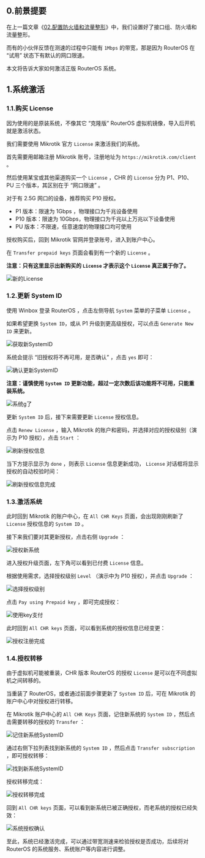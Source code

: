 ## 0.前景提要

在上一篇文章《[02.配置防火墙和流量整形](./02.配置防火墙和流量整形.md)》中，我们设置好了接口组、防火墙和流量整形。  

而有的小伙伴反馈在测速的过程中只能有 `1Mbps` 的带宽，那是因为 RouterOS 在 “试用” 状态下有默认的网口限速。  

本文将告诉大家如何激活正版 RouterOS 系统。

## 1.系统激活

### 1.1.购买 License

因为使用的是原装系统，不像其它 “克隆版” RouterOS 虚拟机镜像，导入后开机就是激活状态。  

我们需要使用 Mikrotik 官方 `License` 来激活我们的系统。  

首先需要用邮箱注册 Mikrotik 账号，注册地址为 `https://mikrotik.com/client` 。

然后使用某宝或其他渠道购买一个 `License` ，CHR 的 `License` 分为 P1、P10、PU 三个版本，其区别在于 “网口限速” 。  

对于有 2.5G 网口的设备，推荐购买 P10 授权。

- P1 版本：限速为 1Gbps ，物理接口为千兆设备使用
- P10 版本：限速为 10Gbps，物理接口为千兆以上万兆以下设备使用
- PU 版本：不限速，任意速度的物理接口均可使用

授权购买后，回到 Mikrotik 官网并登录账号，进入到账户中心。  

在 `Transfer prepaid keys` 页面会看到有一个新的 `License` 。  

**注意：只有这里显示出新购买的 `License` 才表示这个 `License` 真正属于你了。**  

![新的License](img/p03/buy_new_license.png)

### 1.2.更新 System ID

使用 Winbox 登录 RouterOS ，点击左侧导航 `System` 菜单的子菜单 `License` 。  

如果希望更换 `System ID`，或从 P1 升级到更高级授权，可以点击 `Generate New ID` 来更新。  

![获取新SystemID](img/p03/new_system_id.png)

系统会提示 “旧授权将不再可用，是否确认” ，点击 `yes` 即可：  

![确认更新SystemID](img/p03/confirm_new_system_id.png)

**注意：谨慎使用 `System ID` 更新功能，超过一定次数后该功能将不可用，只能重装系统。**  

![系统g了](img/p03/system_g.png)

更新 `System ID` 后，接下来需要更新 `License` 授权信息。  

点击 `Renew License` ，输入 Mikrotik 的账户和密码，并选择对应的授权级别（演示为 P10 授权），点击 `Start` ： 

![刷新授权信息](img/p03/renew_license.png)

当下方提示显示为 `done` ，则表示 `License` 信息更新成功， `License` 对话框将显示授权的自动校验时间：

![刷新授权信息完成](img/p03/renew_license_done.png)

### 1.3.激活系统

此时回到 Mikrotik 的账户中心，在 `All CHR Keys` 页面，会出现刚刚刷新了 `License` 授权信息的 `System ID` 。  

接下来我们要对其更新授权，点击右侧 `Upgrade` ：

![授权新系统](img/p03/license_new_system.png)

进入授权升级页面，左下角可以看到已付费 `License` 信息。  

根据使用需求，选择授权级别 `Level` （演示中为 P10 授权），并点击 `Upgrade` ：

![选择授权级别](img/p03/choose_level.png)

点击 `Pay using Prepaid key` ，即可完成授权：

![使用key支付](img/p03/pay_with_key.png)

此时回到 `All CHR keys` 页面，可以看到系统的授权信息已经变更：

![授权注册完成](img/p03/system_licensed.png)

### 1.4.授权转移

由于虚拟机可能被重装，CHR 版本 RouterOS 的授权 `License` 是可以在不同虚拟机之间转移的。  

当重装了 RouterOS，或者通过前面步骤更新了 `System ID` 后，可在 Mikrotik 的账户中心中对授权进行转移。  

在 Mikrotik 账户中心的 `All CHR Keys` 页面，记住新系统的 `System ID` ，然后点击需要转移的授权的 `Transfer` ：

![记住新系统SystemID](img/p03/find_new_system_id.png)

通过右侧下拉列表找到新系统的 `System ID` ，然后点击 `Transfer subscription` ，即可授权转移：  

![找到新系统SystemID](img/p03/choose_new_system_id.png)

授权转移完成：  

![授权转移完成](img/p03/license_transfer_done.png)

回到 `All CHR keys` 页面，可以看到新系统已被正确授权，而老系统的授权已经失效：

![系统授权确认](img/p03/check_new_system_license.png)

至此，系统已经激活完成，可以通过带宽测速来检验授权是否成功，后续将对 RouterOS 的系统服务、系统账户等内容进行调整。  
